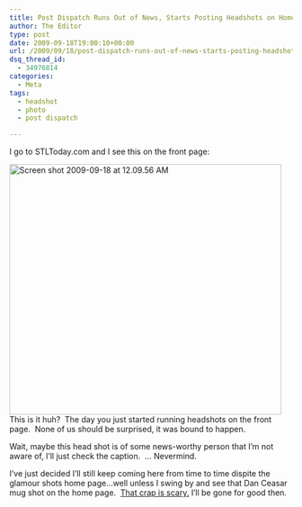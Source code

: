 ```yaml
---
title: Post Dispatch Runs Out of News, Starts Posting Headshots on Home Page
author: The Editor
type: post
date: 2009-09-18T19:00:10+00:00
url: /2009/09/18/post-dispatch-runs-out-of-news-starts-posting-headshots-on-home-page/
dsq_thread_id:
  - 34976814
categories:
  - Meta
tags:
  - headshot
  - photo
  - post dispatch

---
```

I go to STLToday.com and I see this on the front page:

[<img class="aligncenter size-full wp-image-1739" title="Screen shot 2009-09-18 at 12.09.56 AM" src="http://punchingkitty.com/wp-content/uploads/2009/09/Screen-shot-2009-09-18-at-12.09.56-AM.png" alt="Screen shot 2009-09-18 at 12.09.56 AM" width="484" height="445" srcset="http://media.punchingkitty.com/wordpress/2009/09/Screen-shot-2009-09-18-at-12.09.56-AM.png 484w, http://media.punchingkitty.com/wordpress/2009/09/Screen-shot-2009-09-18-at-12.09.56-AM-300x275.png 300w" sizes="(max-width: 484px) 100vw, 484px" />][1]This is it huh?  The day you just started running headshots on the front page.  None of us should be surprised, it was bound to happen.

Wait, maybe this head shot is of some news-worthy person that I&#8217;m not aware of, I&#8217;ll just check the caption.  &#8230; Nevermind.

I&#8217;ve just decided I&#8217;ll still keep coming here from time to time dispite the glamour shots home page&#8230;well unless I swing by and see that Dan Ceasar mug shot on the home page.  [That crap is scary.][2] I&#8217;ll be gone for good then.

 [1]: http://punchingkitty.com/wp-content/uploads/2009/09/Screen-shot-2009-09-18-at-12.09.56-AM.png
 [2]: http://punchingkitty.com/wp-content/uploads/2009/09/caesar230oct3.jpg
